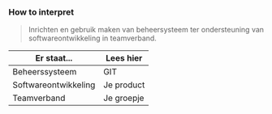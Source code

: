 ### How to interpret

> Inrichten en gebruik maken van beheersysteem ter ondersteuning van softwareontwikkeling in teamverband.


| Er staat...          | Lees hier |
|----------------------|-----------|
| Beheerssysteem       | GIT       |
| Softwareontwikkeling | Je product|
| Teamverband          | Je groepje|